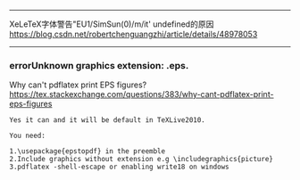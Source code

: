 
--------------------------------------------------

XeLeTeX字体警告"EU1/SimSun(0)/m/it' undefined的原因 https://blog.csdn.net/robertchenguangzhi/article/details/48978053

--------------------------------------------------

### errorUnknown graphics extension: .eps.

Why can't pdflatex print EPS figures? https://tex.stackexchange.com/questions/383/why-cant-pdflatex-print-eps-figures
```
Yes it can and it will be default in TeXLive2010.

You need:

1.\usepackage{epstopdf} in the preemble
2.Include graphics without extension e.g \includegraphics{picture}
3.pdflatex -shell-escape or enabling write18 on windows
```

